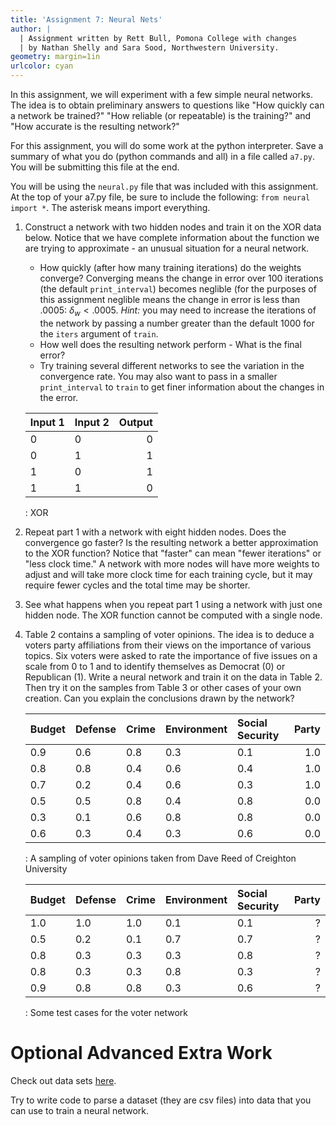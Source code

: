 ```yaml
---
title: 'Assignment 7: Neural Nets'
author: |
  | Assignment written by Rett Bull, Pomona College with changes
  | by Nathan Shelly and Sara Sood, Northwestern University.
geometry: margin=1in
urlcolor: cyan
---
```


In this assignment, we will experiment with a few simple neural networks. The idea is to obtain preliminary answers to questions like "How quickly can a network be trained?" "How reliable (or repeatable) is the training?" and "How accurate is the resulting network?"

For this assignment, you will do some work at the python interpreter. Save a summary of what you do (python commands and all) in a file called `a7.py`. You will be submitting this file at the end.

You will be using the `neural.py` file that was included with this assignment. At the top of your a7.py file, be sure to include the following: `from neural import *`. The asterisk means import everything.

1. Construct a network with two hidden nodes and train it on the XOR data below. Notice that we have complete information about the function we are trying to approximate - an unusual situation for a neural network.
    - How quickly (after how many training iterations) do the weights converge? Converging means the change in error over 100 iterations (the default `print_interval`) becomes neglible (for the purposes of this assignment neglible means the change in error is less than .0005: $\delta_w < .0005$. *Hint:* you may need to increase the iterations of the network by passing a number greater than the default 1000 for the `iters` argument of `train`.
    - How well does the resulting network perform - What is the final error?
    - Try training several different networks to see the variation in the convergence rate. You may also want to pass in a smaller `print_interval` to `train` to get finer information about the changes in the error.

    |Input 1|Input 2|Output|
    |:-|:-|-:|
    |0|0|0|
    |0|1|1|
    |1|0|1|
    |1|1|0|
    : XOR

2. Repeat part 1 with a network with eight hidden nodes. Does the convergence go faster? Is the resulting network a better approximation to the XOR function? Notice that "faster" can mean "fewer iterations" or "less clock time." A network with more nodes will have more weights to adjust and will take more clock time for each training cycle, but it may require fewer cycles and the total time may be shorter.

3. See what happens when you repeat part 1 using a network with just one hidden node. The XOR function cannot be computed with a single node.

4. Table 2 contains a sampling of voter opinions. The idea is to deduce a voters party affiliations from their views on the importance of various topics. Six voters were asked to rate the importance of five issues on a scale from 0 to 1 and to identify themselves as Democrat (0) or Republican (1). Write a neural network and train it on the data in Table 2. Then try it on the samples from Table 3 or other cases of your own creation. Can you explain the conclusions drawn by the network?

    |Budget|Defense|Crime|Environment|Social Security|Party|
    |:-|:-|:-|:-|:-|-:|
    |0.9|0.6|0.8|0.3|0.1|1.0|
    |0.8|0.8|0.4|0.6|0.4|1.0|
    |0.7|0.2|0.4|0.6|0.3|1.0|
    |0.5|0.5|0.8|0.4|0.8|0.0|
    |0.3|0.1|0.6|0.8|0.8|0.0|
    |0.6|0.3|0.4|0.3|0.6|0.0|
    : A sampling of voter opinions taken from Dave Reed of Creighton University

    |Budget|Defense|Crime|Environment|Social Security|Party|
    |:-|:-|:-|:-|:-|-:|
    |1.0|1.0|1.0|0.1|0.1|?|
    |0.5|0.2|0.1|0.7|0.7|?|
    |0.8|0.3|0.3|0.3|0.8|?|
    |0.8|0.3|0.3|0.8|0.3|?|
    |0.9|0.8|0.8|0.3|0.6|?|
    : Some test cases for the voter network

# Optional Advanced Extra Work

Check out data sets [here](https://archive.ics.uci.edu/ml/datasets.html?format=&task=cla&att=&area=&numAtt=&numIns=&type=&sort=nameUp&view=table).

Try to write code to parse a dataset (they are csv files) into data that you can use to train a neural network.
